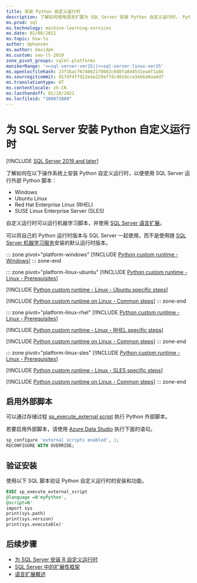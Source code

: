 ```yaml
---
title: 安装 Python 自定义运行时
description: 了解如何使用语言扩展为 SQL Server 安装 Python 自定义运行时。 Python 自定义运行时可以运行机器学习脚本。
ms.prod: sql
ms.technology: machine-learning-services
ms.date: 02/08/2021
ms.topic: how-to
author: dphansen
ms.author: davidph
ms.custom: seo-lt-2019
zone_pivot_groups: sqlml-platforms
monikerRange: '>=sql-server-ver15||>=sql-server-linux-ver15'
ms.openlocfilehash: 23f1bac7674002178602c0d8fa844531ea4f1a8b
ms.sourcegitcommit: 917df4ffd22e4a229af7dc481dcce3ebba0aa4d7
ms.translationtype: HT
ms.contentlocale: zh-CN
ms.lasthandoff: 02/10/2021
ms.locfileid: "100072860"
---
```

# <a name="install-a-python-custom-runtime-for-sql-server"></a>为 SQL Server 安装 Python 自定义运行时
[!INCLUDE [SQL Server 2019 and later](../../includes/applies-to-version/sqlserver2019.md)]

了解如何在以下操作系统上安装 Python 自定义运行时，以便使用 SQL Server 运行外部 Python 脚本：

+ Windows
+ Ubuntu Linux
+ Red Hat Enterprise Linux (RHEL)
+ SUSE Linux Enterprise Server (SLES)

自定义运行时可以运行机器学习脚本，并使用 [SQL Server 语言扩展](../../language-extensions/language-extensions-overview.md)。

可以将自己的 Python 运行时版本与 SQL Server 一起使用，而不是使用随 [SQL Server 机器学习服务](../sql-server-machine-learning-services.md)安装的默认运行时版本。

::: zone pivot="platform-windows"
[!INCLUDE [Python custom runtime - Windows](includes/custom-runtime-python-windows.md)]
::: zone-end

::: zone pivot="platform-linux-ubuntu"
[!INCLUDE [Python custom runtime - Linux - Prerequisites](includes/custom-runtime-python-linux-prerequisites.md)]

[!INCLUDE [Python custom runtime - Linux - Ubuntu specific steps](includes/custom-runtime-python-linux-ubuntu.md)]

[!INCLUDE [Python custom runtime on Linux - Common steps](includes/custom-runtime-python-linux-common.md)]
::: zone-end

::: zone pivot="platform-linux-rhel"
[!INCLUDE [Python custom runtime - Linux - Prerequisites](includes/custom-runtime-python-linux-prerequisites.md)]

[!INCLUDE [Python custom runtime - Linux - RHEL specific steps](includes/custom-runtime-python-linux-rhel.md)]

[!INCLUDE [Python custom runtime on Linux - Common steps](includes/custom-runtime-python-linux-common.md)]
::: zone-end

::: zone pivot="platform-linux-sles"
[!INCLUDE [Python custom runtime - Linux - Prerequisites](includes/custom-runtime-python-linux-prerequisites.md)]

[!INCLUDE [Python custom runtime - Linux - SLES specific steps](includes/custom-runtime-python-linux-sles.md)]

[!INCLUDE [Python custom runtime on Linux - Common steps](includes/custom-runtime-python-linux-common.md)]
::: zone-end

## <a name="enable-external-script"></a>启用外部脚本

可以通过存储过程 [sp_execute_external script](../../relational-databases/system-stored-procedures/sp-execute-external-script-transact-sql.md) 执行 Python 外部脚本。

若要启用外部脚本，请使用 [Azure Data Studio](../../azure-data-studio/what-is-azure-data-studio.md) 执行下面的语句。

```sql
sp_configure 'external scripts enabled', 1;
RECONFIGURE WITH OVERRIDE;  
```

## <a name="verify-installation"></a>验证安装

使用以下 SQL 脚本验证 Python 自定义运行时的安装和功能。

```sql
EXEC sp_execute_external_script
@language =N'myPython',
@script=N'
import sys
print(sys.path)
print(sys.version)
print(sys.executable)'
```

## <a name="next-steps"></a>后续步骤

+ [为 SQL Server 安装 R 自定义运行时](custom-runtime-r.md)
+ [SQL Server 中的扩展性框架](../concepts/extensibility-framework.md)
+ [语言扩展概述](../../language-extensions/language-extensions-overview.md)
